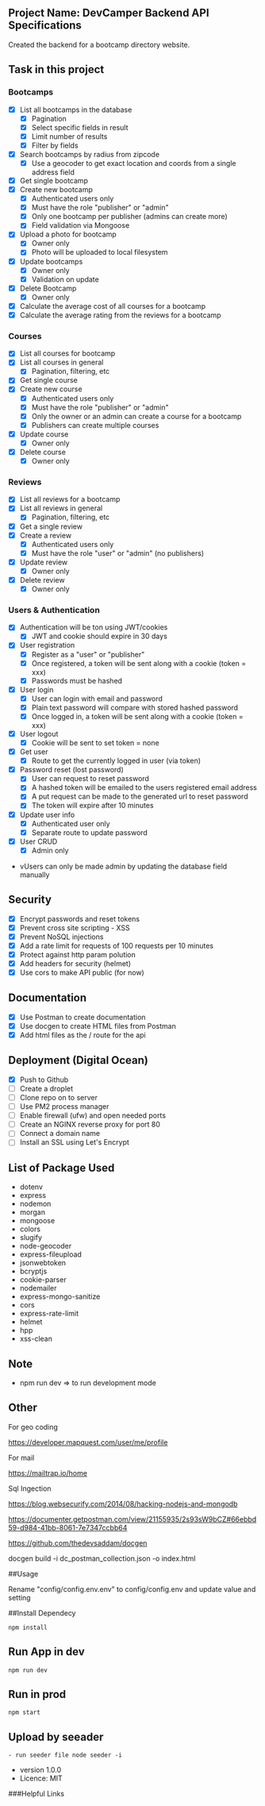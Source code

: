

## Project Name: DevCamper Backend API Specifications
Created the backend for a bootcamp directory website.

## Task in this project
### Bootcamps
- [x] List all bootcamps in the database
   * [x] Pagination
   * [x] Select specific fields in result
   * [x] Limit number of results
   * [x] Filter by fields
- [x] Search bootcamps by radius from zipcode
  * [x] Use a geocoder to get exact location and coords from a single address field
- [x] Get single bootcamp
- [x] Create new bootcamp
  * [x] Authenticated users only
  * [x] Must have the role "publisher" or "admin"
  * [x] Only one bootcamp per publisher (admins can create more)
  * [x] Field validation via Mongoose
- [x] Upload a photo for bootcamp
  * [x] Owner only
  * [x] Photo will be uploaded to local filesystem
- [x] Update bootcamps
  * [x] Owner only
  * [x] Validation on update
- [x] Delete Bootcamp
  * [x] Owner only
- [x] Calculate the average cost of all courses for a bootcamp
- [x] Calculate the average rating from the reviews for a bootcamp

### Courses
- [x] List all courses for bootcamp
- [x] List all courses in general
  * [x] Pagination, filtering, etc
- [x] Get single course
- [x] Create new course
  * [x] Authenticated users only
  * [x] Must have the role "publisher" or "admin"
  * [x] Only the owner or an admin can create a course for a bootcamp
  * [x] Publishers can create multiple courses
- [x] Update course
  * [x] Owner only
- [x] Delete course
  * [x] Owner only
  
### Reviews
- [x] List all reviews for a bootcamp
- [x] List all reviews in general
  * [x] Pagination, filtering, etc
- [x] Get a single review
- [x] Create a review
  * [x] Authenticated users only
  * [x] Must have the role "user" or "admin" (no publishers)
- [x] Update review
  * [x] Owner only
- [x] Delete review
  * [x] Owner only

### Users & Authentication
- [x] Authentication will be ton using JWT/cookies
  * [x] JWT and cookie should expire in 30 days
- [x] User registration
  * [x] Register as a "user" or "publisher"
  * [x] Once registered, a token will be sent along with a cookie (token = xxx)
  * [x] Passwords must be hashed
- [x] User login
  * [x] User can login with email and password
  * [x] Plain text password will compare with stored hashed password
  * [x] Once logged in, a token will be sent along with a cookie (token = xxx)
- [x] User logout
  * [x] Cookie will be sent to set token = none
- [x] Get user
  * [x] Route to get the currently logged in user (via token)
- [x] Password reset (lost password)
  * [x] User can request to reset password
  * [x] A hashed token will be emailed to the users registered email address
  * [x] A put request can be made to the generated url to reset password
  * [x] The token will expire after 10 minutes
- [x] Update user info
  * [x] Authenticated user only
  * [x] Separate route to update password
- [x] User CRUD
  * [x] Admin only
- vUsers can only be made admin by updating the database field manually

## Security
- [x] Encrypt passwords and reset tokens
- [x] Prevent cross site scripting - XSS
- [x] Prevent NoSQL injections
- [x] Add a rate limit for requests of 100 requests per 10 minutes
- [x] Protect against http param polution
- [x] Add headers for security (helmet)
- [x] Use cors to make API public (for now)

## Documentation
- [x] Use Postman to create documentation
- [x] Use docgen to create HTML files from Postman
- [x] Add html files as the / route for the api

## Deployment (Digital Ocean)
- [x] Push to Github
- [ ] Create a droplet
- [ ] Clone repo on to server
- [ ] Use PM2 process manager
- [ ] Enable firewall (ufw) and open needed ports
- [ ] Create an NGINX reverse proxy for port 80
- [ ] Connect a domain name
- [ ] Install an SSL using Let's Encrypt

## List of Package Used
- dotenv
- express
- nodemon
- morgan
- mongoose
- colors
- slugify
- node-geocoder
- express-fileupload
- jsonwebtoken
- bcryptjs
- cookie-parser
- nodemailer
- express-mongo-sanitize
- cors
- express-rate-limit
- helmet
- hpp
- xss-clean




## Note
- npm run dev => to run development mode

## Other
For geo coding

https://developer.mapquest.com/user/me/profile


For mail

https://mailtrap.io/home


Sql Ingection

https://blog.websecurify.com/2014/08/hacking-nodejs-and-mongodb

https://documenter.getpostman.com/view/21155935/2s93sW9bCZ#66ebbd59-d984-41bb-8061-7e7347ccbb64

https://github.com/thedevsaddam/docgen

docgen build -i dc_postman_collection.json -o index.html

##Usage

Rename "config/config.env.env" to config/config.env and update value and setting

##Install Dependecy
```
npm install
```

## Run App in dev
```
npm run dev
```

## Run in prod
```
npm start
```

## Upload by seeader
```
- run seeder file node seeder -i
```

- version 1.0.0
- Licence: MIT

###Helpful Links
